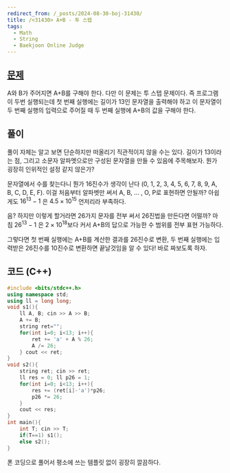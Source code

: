 ```yaml
---
redirect_from: /_posts/2024-08-30-boj-31430/
title: /<31430> A+B - 투 스텝
tags:
  - Math
  - String
  - Baekjoon Online Judge
---
```


## [문제](https://www.acmicpc.net/problem/31430)

A와 B가 주어지면 A+B를 구해야 한다. 다만 이 문제는 투 스텝 문제이다. 즉 프로그램이 두번 실행되는데 첫 번째 실행에는 길이가 13인 문자열을 출력해야 하고 이 문자열이 두 번째 실행의 입력으로 주어질 때 두 번째 실행에 A+B의 값을 구해야 한다.

## 풀이

풀이 자체는 알고 보면 단순하지만 떠올리기 직관적이지 않을 수는 있다. 길이가 13이라는 점, 그리고 소문자 알파멧으로만 구성된 문자열을 만들 수 있음에 주목해보자. 뭔가 굉장히 인위적인 설정 같지 않은가?

문자열에서 수를 찾는다니 뭔가 16진수가 생각이 난다 (0, 1, 2, 3, 4, 5, 6, 7, 8, 9, A, B, C, D, E, F). 이걸 처음부터 알파벳만 써서 A, B, ... , O, P로 표현하면 안될까? 아쉽게도 $16^{13} - 1$ 은 $4.5 \times 10^{15}$ 언저리라 부족하다. 

음? 하지만 이렇게 할거라면 26가지 문자를 전부 써서 26진법을 만든다면 어떨까? 마침 $26^{13} - 1$ 은 $2 \times 10^{18}$보다 커서 A+B의 답으로 가능한 수 범위를 전부 표현 가능하다.

그렇다면 첫 번째 실행에는 A+B를 계산한 결과를 26진수로 변환, 두 번째 실행에는 입력받은 26진수를 10진수로 변환하면 끝날것임을 알 수 있다! 바로 짜보도록 하자.

## 코드 (C++)

```cpp
#include <bits/stdc++.h>
using namespace std;
using ll = long long;
void s1(){
    ll A, B; cin >> A >> B;
    A += B;
    string ret="";
    for(int i=0; i<13; i++){
        ret += 'a' + A % 26;
        A /= 26;
    } cout << ret;
}
void s2(){
    string ret; cin >> ret;
    ll res = 0; ll p26 = 1;
    for(int i=0; i<13; i++){
        res += (ret[i]-'a')*p26;
        p26 *= 26;
    }
    cout << res;
}
int main(){
    int T; cin >> T;
    if(T==1) s1();
    else s2();
}
```

폰 코딩으로 풀어서 평소에 쓰는 템플릿 없이 굉장히 깔끔하다.